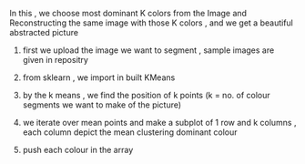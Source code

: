 
In this , we choose most dominant K colors from the Image and Reconstructing the same image with those K colors , and we get a beautiful abstracted picture



1. first we upload the image we want to segment , sample images are given in repositry

2. from sklearn , we import in built KMeans 

3. by the k means , we find the position of k points (k = no. of colour segments we want to make of the picture)

4. we iterate over mean points and make a subplot of 1 row and k columns , each column depict the mean clustering dominant colour 

5. push each colour in the array
